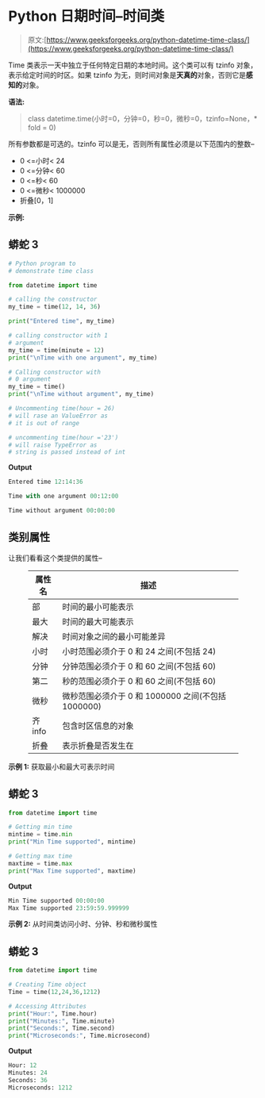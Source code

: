 # Python 日期时间–时间类

> 原文:[https://www.geeksforgeeks.org/python-datetime-time-class/](https://www.geeksforgeeks.org/python-datetime-time-class/)

Time 类表示一天中独立于任何特定日期的本地时间。这个类可以有 tzinfo 对象，表示给定时间的时区。如果 tzinfo 为无，则时间对象是**天真的**对象，否则它是**感知的**对象。

**语法:**

> class datetime.time(小时=0，分钟=0，秒=0，微秒=0，tzinfo=None，* fold = 0)

所有参数都是可选的。tzinfo 可以是无，否则所有属性必须是以下范围内的整数–

*   0 <=小时< 24
*   0 <=分钟< 60
*   0 <=秒< 60
*   0 <=微秒< 1000000
*   折叠[0，1]

**示例:**

## 蟒蛇 3

```py
# Python program to
# demonstrate time class

from datetime import time

# calling the constructor
my_time = time(12, 14, 36)

print("Entered time", my_time)

# calling constructor with 1
# argument
my_time = time(minute = 12)
print("\nTime with one argument", my_time)

# Calling constructor with
# 0 argument
my_time = time()
print("\nTime without argument", my_time)

# Uncommenting time(hour = 26)
# will rase an ValueError as
# it is out of range

# uncommenting time(hour ='23')
# will raise TypeError as
# string is passed instead of int
```

**Output**

```py
Entered time 12:14:36

Time with one argument 00:12:00

Time without argument 00:00:00
```

## 类别属性

让我们看看这个类提供的属性–

<figure class="table">

| 属性名 | 描述 |
| --- | --- |
| 部 | 时间的最小可能表示 |
| 最大 | 时间的最大可能表示 |
| 解决 | 时间对象之间的最小可能差异 |
| 小时 | 小时范围必须介于 0 和 24 之间(不包括 24) |
| 分钟 | 分钟范围必须介于 0 和 60 之间(不包括 60) |
| 第二 | 秒的范围必须介于 0 和 60 之间(不包括 60) |
| 微秒 | 微秒范围必须介于 0 和 1000000 之间(不包括 1000000) |
| 齐 info | 包含时区信息的对象 |
| 折叠 | 表示折叠是否发生在 |

</figure>

**示例 1:** 获取最小和最大可表示时间

## 蟒蛇 3

```py
from datetime import time

# Getting min time
mintime = time.min
print("Min Time supported", mintime)

# Getting max time
maxtime = time.max
print("Max Time supported", maxtime)
```

**Output**

```py
Min Time supported 00:00:00
Max Time supported 23:59:59.999999
```

**示例 2:** 从时间类访问小时、分钟、秒和微秒属性

## 蟒蛇 3

```py
from datetime import time

# Creating Time object
Time = time(12,24,36,1212)

# Accessing Attributes
print("Hour:", Time.hour)
print("Minutes:", Time.minute)
print("Seconds:", Time.second)
print("Microseconds:", Time.microsecond)
```

**Output**

```py
Hour: 12
Minutes: 24
Seconds: 36
Microseconds: 1212
```